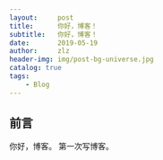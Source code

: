 ```yaml
---
layout:     post
title:      你好，博客！
subtitle:   你好，博客！
date:       2019-05-19
author:     zlz
header-img: img/post-bg-universe.jpg
catalog: true
tags:
    - Blog
---
```



## 前言

你好，博客。
第一次写博客。
